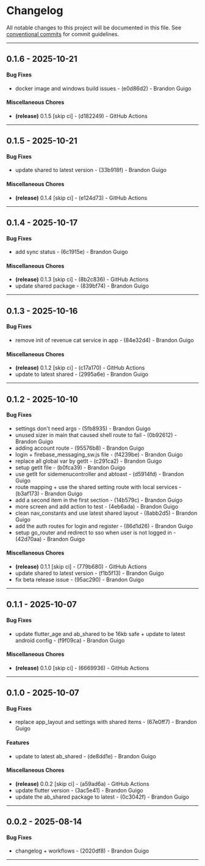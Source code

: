 # Changelog
All notable changes to this project will be documented in this file. See [conventional commits](https://www.conventionalcommits.org/) for commit guidelines.

- - -
## 0.1.6 - 2025-10-21
#### Bug Fixes
- docker image and windows build issues - (e0d86d2) - Brandon Guigo
#### Miscellaneous Chores
- **(release)** 0.1.5 [skip ci] - (d182249) - GitHub Actions

- - -

## 0.1.5 - 2025-10-21
#### Bug Fixes
- update shared to latest version - (33b918f) - Brandon Guigo
#### Miscellaneous Chores
- **(release)** 0.1.4 [skip ci] - (e124d73) - GitHub Actions

- - -

## 0.1.4 - 2025-10-17
#### Bug Fixes
- add sync status - (6c1915e) - Brandon Guigo
#### Miscellaneous Chores
- **(release)** 0.1.3 [skip ci] - (8b2c836) - GitHub Actions
- update shared package - (839bf74) - Brandon Guigo

- - -

## 0.1.3 - 2025-10-16
#### Bug Fixes
- remove init of revenue cat service in app - (84e32d4) - Brandon Guigo
#### Miscellaneous Chores
- **(release)** 0.1.2 [skip ci] - (c17a170) - GitHub Actions
- update to latest shared - (2995a6e) - Brandon Guigo

- - -

## 0.1.2 - 2025-10-10
#### Bug Fixes
- settings don't need args - (5fb8935) - Brandon Guigo
- unused sizer in main that caused shell route to fail - (0b92612) - Brandon Guigo
- adding account route - (95576b8) - Brandon Guigo
- login + firebase_messaging_sw.js file - (f4239be) - Brandon Guigo
- replace all global var by getIt - (c291ca2) - Brandon Guigo
- setup getIt file - (b0fca39) - Brandon Guigo
- use getIt for sidemenucontroller and abtoast - (d5914fd) - Brandon Guigo
- route mapping + use the shared setting route with local services - (b3af173) - Brandon Guigo
- add a second item in the first section - (14b579c) - Brandon Guigo
- more screen and add action to test - (4eb6ada) - Brandon Guigo
- clean nav_constants and use latest shared layout - (8abb2d5) - Brandon Guigo
- add the auth routes for login and register - (86d1d26) - Brandon Guigo
- setup go_router and redirect to sso when user is not logged in - (42d70aa) - Brandon Guigo
#### Miscellaneous Chores
- **(release)** 0.1.1 [skip ci] - (779b680) - GitHub Actions
- update shared to latest version - (f1b5f13) - Brandon Guigo
- fix beta release issue - (95ac290) - Brandon Guigo

- - -

## 0.1.1 - 2025-10-07
#### Bug Fixes
- update flutter_age and ab_shared to be 16kb safe + update to latest android config - (f9f09ca) - Brandon Guigo
#### Miscellaneous Chores
- **(release)** 0.1.0 [skip ci] - (6669936) - GitHub Actions

- - -

## 0.1.0 - 2025-10-07
#### Bug Fixes
- replace app_layout and settings with shared items - (67e0ff7) - Brandon Guigo
#### Features
- update to latest ab_shared - (de8dd1e) - Brandon Guigo
#### Miscellaneous Chores
- **(release)** 0.0.2 [skip ci] - (a59ad6a) - GitHub Actions
- update flutter version - (3ac5e41) - Brandon Guigo
- update the ab_shared package to latest - (0c3042f) - Brandon Guigo

- - -

## 0.0.2 - 2025-08-14
#### Bug Fixes
- changelog + workflows - (2020df8) - Brandon Guigo

- - -

